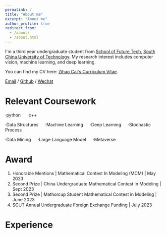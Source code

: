 ```yaml
---
permalink: /
title: "About me"
excerpt: "About me"
author_profile: true
redirect_from: 
  - /about/
  - /about.html
---
```


I'm a third year undergraduate student from [School of Future Tech](http://www2.scut.edu.cn/ft/), [South China University of Technology](https://www.scut.edu.cn/). My research interest includes computer vision,  machine learning, and deep learning.

You can find my CV here: [Zihao Cai's Curriculum Vitae](../assets/Curriculum_Vitae.pdf).

[Email](zihaocai@outlook.com) / [Github](https://github.com/XiaozaoC) / [Wechat](../images/wechat.jpg) 

Relevant Coursework
======
·python &emsp; ·c++

·Data Structures &emsp; ·Machine Learning &emsp; ·Deep Learning &emsp; ·Stochastic Process

·Data Mining &emsp; ·Large Language Model &emsp; ·Metaverse

Award
======
1. Honorable Mentions  |  Mathematical Contest In Modeling (MCM)  |  May 2023 
1. Second Prize  |  China Undergraduate Mathematical Contest in Modeling  | Sept 2023
1. Second Prize | Mathorcup Student Mathematical Contest in Modeling  |  June 2023 
1. SCUT Annual Undergraduate Foreign Exchange Funding  |  July 2023

Experience
======




